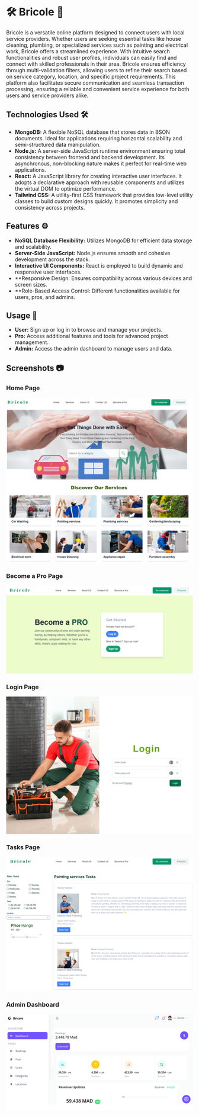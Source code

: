
# 🛠️ Bricole 🌟

<p>Bricole is a versatile online platform designed to connect users with local service providers. Whether users are seeking essential tasks like house cleaning, plumbing, or specialized services such as painting and electrical work, Bricole offers a streamlined experience. With intuitive search functionalities and robust user profiles, individuals can easily find and connect with skilled professionals in their area. Bricole ensures efficiency through multi-validation filters, allowing users to refine their search based on service category, location, and specific project requirements. This platform also facilitates secure communication and seamless transaction processing, ensuring a reliable and convenient service experience for both users and service providers alike.</p>

## Technologies Used 🛠️

- **MongoDB:** A flexible NoSQL database that stores data in BSON documents. Ideal for applications requiring horizontal scalability and semi-structured data manipulation.
- **Node.js:** A server-side JavaScript runtime environment ensuring total consistency between frontend and backend development. Its asynchronous, non-blocking nature makes it perfect for real-time web applications.
- **React:** A JavaScript library for creating interactive user interfaces. It adopts a declarative approach with reusable components and utilizes the virtual DOM to optimize performance.
- **Tailwind CSS:** A utility-first CSS framework that provides low-level utility classes to build custom designs quickly. It promotes simplicity and consistency across projects.

## Features ⚙️

- **NoSQL Database Flexibility:** Utilizes MongoDB for efficient data storage and scalability.
- **Server-Side JavaScript:** Node.js ensures smooth and cohesive development across the stack.
- **Interactive UI Components:** React is employed to build dynamic and responsive user interfaces.
- **Responsive Design: Ensures compatibility across various devices and screen sizes.
- **Role-Based Access Control: Different functionalities available for users, pros, and admins.

## Usage 🎯

- **User:** Sign up or log in to browse and manage your projects.
- **Pro:** Access additional features and tools for advanced project management.
- **Admin:** Access the admin dashboard to manage users and data.


## Screenshots 📷

### Home Page
![Homepage](/frontend/public/bricole.png)

### Become a Pro Page
![BecomePro](/frontend/public/pro.png)

### Login Page
![User Dashboard](frontend/public/login.png)

### Tasks Page
![Tasks Page](frontend/public/tasks.png)

### Admin Dashboard
![Admin Dashboard](frontend/public/dash.png)

